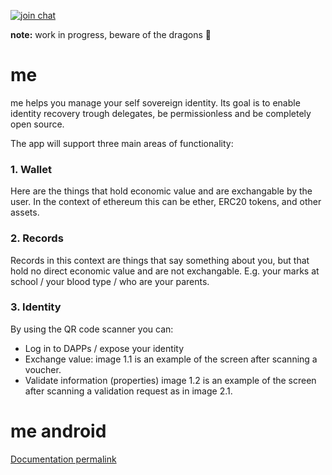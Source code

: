 
[![join chat](https://img.shields.io/badge/join%20chat-me-green.svg)](https://chat.forus.io/channel/me)


**note:** work in progress, beware of the dragons 🐉 

# me

me helps you manage your self sovereign identity. Its goal is to enable identity recovery trough delegates, be permissionless and be completely open source. 

The app will support three main areas of functionality:

### 1. Wallet

Here are the things that hold economic value and are exchangable by the user. In the context of ethereum this can be ether, ERC20 tokens, and other assets.

### 2. Records

Records in this context are things that say something about you, but that hold no direct economic value and are not exchangable. E.g. your marks at school / your blood type / who are your parents.

### 3. Identity

By using the QR code scanner you can: 

* Log in to DAPPs / expose your identity
* Exchange value: image 1.1 is an example of the screen after scanning a voucher.
* Validate information (properties) image 1.2 is an example of the screen after scanning a validation request as in image 2.1.

# me android

[Documentation permalink](https://github.com/teamforus/me-android/tree/master/app/src/main/java/io/forus/me)

